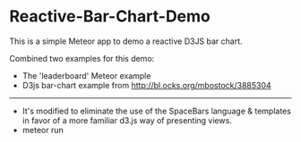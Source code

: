 Reactive-Bar-Chart-Demo
=======================

This is a simple Meteor app to demo a reactive D3JS bar chart.

Combined two examples for this demo:
 - The 'leaderboard' Meteor example
 - D3js bar-chart example from http://bl.ocks.org/mbostock/3885304
 -----
 - It's modified to eliminate the use of the SpaceBars language & templates in favor of a more familiar d3.js way of presenting views.
- meteor run 
